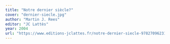 ```yaml
---
title: "Notre dernier siècle?"
cover: "dernier-siecle.jpg"
author: "Martin J. Rees"
editor: "JC Lattès"
year: 2004
url: "https://www.editions-jclattes.fr/notre-dernier-siecle-9782709623100"
---
```

